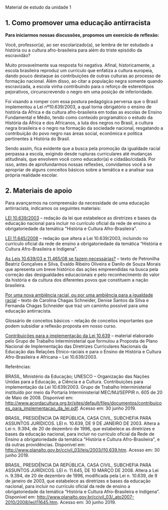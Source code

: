 Material de estudo da unidade 1

## 1. Como promover uma educação antirracista

**Para iniciarmos nossas discussões, propomos um exercício de reflexão:**

Você, professor(a), ao ser escolarizado(a), se lembra de ter estudado a história ou a cultura afro-brasileira para além do triste episódio da escravidão?

Muito provavelmente sua resposta foi negativa. Afinal, historicamente, a escola brasileira reproduz um currículo que enfatiza a cultura europeia, dando pouco destaque às contribuições de outras culturas ao processo de formação nacional. Além disso, ao citar a população negra somente quando escravizada, a escola vinha contribuindo para o reforço de estereótipos pejorativos, circunscrevendo o negro em uma posição de inferioridade.

Foi visando a romper com essa postura pedagógica perversa que o Brasil implementou a Lei nº10.639/2003, a qual torna obrigatório o ensino de história da África e da cultura afro-brasileira em todas as escolas de Ensino Fundamental e Médio, tendo como conteúdo programático o estudo da História da África e dos Africanos, a luta dos negros no Brasil, a cultura negra brasileira e o negro na formação da sociedade nacional, resgatando a contribuição do povo negro nas áreas social, econômica e política pertinentes à História do Brasil.

Sendo assim, fica evidente que a busca pela promoção da igualdade racial perpassa a escola, exigindo desde rupturas curriculares até mudanças atitudinais, que envolvem você como educador(a) e cidadão/cidadã. Por isso, antes de aprofundarmos nossas reflexões, convidamos você a se apropriar de alguns conceitos básicos sobre a temática e a analisar sua própria realidade escolar.

## 2. Materiais de apoio

Para avançarmos na compreensão da necessidade de uma educação antirracista, indicamos os seguintes materiais:

[LEI 10.639/2003](http://www.planalto.gov.br/ccivil_03/leis/2003/l10.639.htm) – redação da lei que estabelece as diretrizes e bases da educação nacional para incluir no currículo oficial da rede de ensino a obrigatoriedade da temática "História e Cultura Afro-Brasileira".

[LEI 11.645/2008](http://www.planalto.gov.br/ccivil_03/_ato2007-2010/2008/lei/l11645.htm) – redação que altera a Lei 10.639/2003, incluindo no currículo oficial da rede de ensino a obrigatoriedade da temática “História e Cultura Afro-Brasileira e Indígena”.

[As Leis 10.639/03 e 11.465/08 se fazem necessárias?](http://livrozilla.com/doc/1241313/para-todos-os-brasileiros) – texto de Petronilha Beatriz Gonçalves e Silva, Evaldo Ribeiro Oliveira e Danilo de Souza Morais que apresenta um breve histórico das ações empreendidas na busca pela correção das desigualdades educacionais e pelo reconhecimento do valor da história e da cultura dos diferentes povos que constituem a nação brasileira.

[Por uma nova ambiência racial, ou por uma ambiência para a igualdade racial](https://github.com/pamellabiotec/EPT/blob/master/Apoio1.pdf) – texto de Carolina Chagas Schneider, Denise Santos da Silva e Fernanda Chagas Schneider que traz um caminho possível para uma educação antirracista.

Glossário de conceitos básicos – relação de conceitos importantes que podem subsidiar a reflexão proposta em nosso curso.

[Contribuições para a implementação da Lei 10.639](http://www.acordacultura.org.br/sites/default/files/documentos/contribuicoes_para_implementacao_da_lei.pdf) – material elaborado pelo Grupo de Trabalho Interministerial que formulou a Proposta de Plano Nacional de Implementação das Diretrizes Curriculares Nacionais da Educação das Relações Étnico-raciais e para o Ensino de História e Cultura Afro-Brasileira e Africana – Lei 10.639/2003.
 

Referências:

BRASIL, Ministério da Educação; UNESCO – Organização das Nações Unidas para a Educação, a Ciência e a Cultura. Contribuições para implementação da Lei 10.639/2003. Grupo de Trabalho Interministerial instituído por meio da Portaria Interministerial MEC/MJ/SEPPIR n. 605 de 20 de Maio de 2008. Disponível em: <http://www.acordacultura.org.br/sites/default/files/documentos/contribuicoes_para_implementacao_da_lei.pdf>.  Acesso em: 30 junho 2019.

BRASIL, PRESIDÊNCIA DA REPÚBLICA, CASA CIVIL, SUBCHEFIA PARA ASSUNTOS JURÍDICOS. LEI n. 10.639, DE 9 DE JANEIRO DE 2003. Altera a Lei n. 9.394, de 20 de dezembro de 1996, que estabelece as diretrizes e bases da educação nacional, para incluir no currículo oficial da Rede de Ensino a obrigatoriedade da temática "História e Cultura Afro-Brasileira", e dá outras providências. Disponível em: <http://www.planalto.gov.br/ccivil_03/leis/2003/l10.639.htm>. Acesso em: 30 junho 2019.

BRASIL, PRESIDÊNCIA DA REPÚBLICA, CASA CIVIL, SUBCHEFIA PARA ASSUNTOS JURÍDICOS. LEI n. 11.645, DE 10 MARÇO DE 2008. Altera a Lei n. 9.394, de 20 de dezembro de 1996, modificada pela Lei n. 10.639, de 9 de janeiro de 2003, que estabelece as diretrizes e bases da educação nacional, para incluir no currículo oficial da rede de ensino a obrigatoriedade da temática “História e Cultura Afro-Brasileira e Indígena”. Disponível em: <http://www.planalto.gov.br/ccivil_03/_ato2007-2010/2008/lei/l11645.htm>. Acesso em: 30 junho 2019.